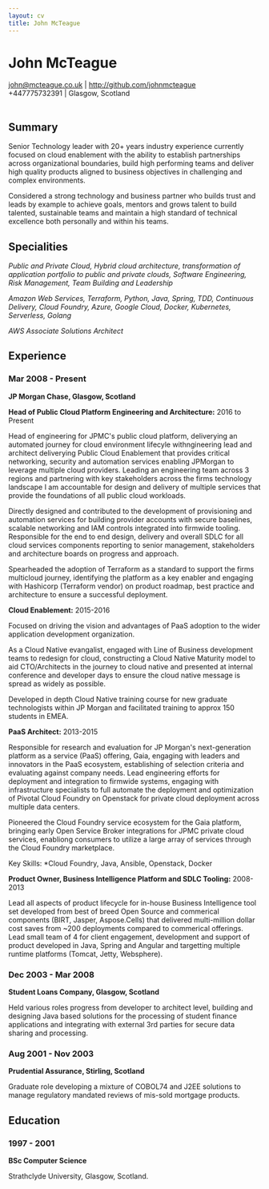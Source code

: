 ```yaml
---
layout: cv
title: John McTeague
---
```

# John McTeague

<div id="webaddress">
<i class="far fa-envelope"></i> <a href="mailto:john@mcteague.co.uk">john@mcteague.co.uk</a>
| <i class="fab fa-github"></i> <a href="http://github.com/johnmcteague">http://github.com/johnmcteague</a> <br/>
<i class="fas fa-mobile-alt"></i> +447775732391
| <i class="fas fa-map-marker-alt"></i> Glasgow, Scotland

</div>
<br/>

## Summary
Senior Technology leader with 20+ years industry experience currently focused on cloud enablement with the ability to establish partnerships across organizational boundaries, build high performing teams and deliver high quality products aligned to business objectives in challenging and complex environments.

Considered a strong technology and business partner who builds trust and leads by example to achieve goals, mentors and grows talent to build talented, sustainable teams and maintain a high standard of technical excellence both personally and within his teams. 

## Specialities

*Public and Private Cloud, Hybrid cloud architecture, transformation of application portfolio to public and private clouds, Software Engineering, Risk Management, Team Building and Leadership*

*Amazon Web Services, Terraform, Python, Java, Spring, TDD, Continuous Delivery, Cloud Foundry, Azure, Google Cloud, Docker, Kubernetes, Serverless, Golang*

*AWS Associate Solutions Architect*

## Experience

### Mar 2008 - Present

__JP Morgan Chase, Glasgow, Scotland__

__Head of Public Cloud Platform Engineering and Architecture:__ 2016 to Present

Head of engineering for JPMC's public cloud platform, deliverying an automated journey for cloud environment lifecyle withngineering lead and architect deliverying Public Cloud Enablement that provides critical networking, security and automation services enabling JPMorgan to leverage multiple cloud providers. Leading an engineering team across 3 regions and partnering with key stakeholders across the firms technology landscape I am accountable for design and delivery of multiple services that provide the foundations of all public cloud workloads.

Directly designed and contributed to the development of provisioning and automation services for building provider accounts with secure baselines, scalable networking and IAM controls integrated into firmwide tooling. Responsible for the end to end design, delivery and overall SDLC for all cloud services components reporting to senior management,  stakeholders and architecture boards on progress and approach.

Spearheaded the adoption of Terraform as a standard to support the firms multicloud journey, identifying the platform as a key enabler and engaging with Hashicorp (Terraform vendor) on product roadmap, best practice and architecture to ensure a successful deployment.

__Cloud Enablement:__ 2015-2016

Focused on driving the vision and advantages of PaaS adoption to the wider application development organization.

As a Cloud Native evangalist, engaged with Line of Business development teams to redesign for cloud, constructing a Cloud Native Maturity model to aid CTO/Architects in the journey to cloud native and presented at internal conference and developer days to ensure the cloud native message is spread as widely as possible.

Developed in depth Cloud Native training course for new graduate technologists within JP Morgan and facilitated training to approx 150 students in EMEA.

__PaaS Architect:__ 2013-2015

Responsible for research and evaluation for JP Morgan's next-generation platform as a service (PaaS) offering, Gaia, engaging with leaders and innovators in the PaaS ecosystem, establishing of selection criteria and evaluating against company needs. Lead engineering efforts for deployment and integration to firmwide systems, engaging with infrastructure specialists to full automate the deployment and optimization of Pivotal Cloud Foundry on Openstack for private cloud deployment across multiple data centers.

Pioneered the Cloud Foundry service ecosystem for the Gaia platform, bringing early Open Service Broker integrations for JPMC private cloud services, enabliong consumers to utilize a large array of services through the Cloud Foundry marketplace.

Key Skills: *Cloud Foundry, Java, Ansible, Openstack, Docker

__Product Owner, Business Intelligence Platform and SDLC Tooling:__ 2008-2013

Lead all aspects of product lifecycle for in-house Business Intelligence tool set developed from best of breed Open Source and commerical components (BIRT, Jasper, Aspose.Cells) that delivered multi-million dollar cost saves from ~200 deployments compared to commerical offerings. Lead small team of 4 for client engagement, development and support of product developed in Java, Spring and Angular and targetting multiple runtime platforms (Tomcat, Jetty, Websphere).

### Dec 2003 - Mar 2008

__Student Loans Company, Glasgow, Scotland__

Held various roles progress from developer to architect level, building and designing Java based solutions for the processing of student finance applications and integrating with external 3rd parties for secure data sharing and processing.


### Aug 2001 - Nov 2003

__Prudential Assurance, Stirling, Scotland__

Graduate role developing a mixture of COBOL74 and J2EE solutions to manage regulatory mandated reviews of mis-sold mortgage products.

## Education

### 1997 - 2001

__BSc Computer Science__

Strathclyde University, Glasgow, Scotland.

<!-- ### Footer

Last updated: May 2019 -->



